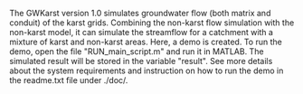 The GWKarst version 1.0 simulates groundwater flow (both matrix and conduit) of the karst grids. Combining the non-karst flow simulation with the non-karst model, it can simulate the streamflow for a catchment with a mixture of karst and non-karst areas. Here, a demo is created. 
To run the demo, open the file "RUN_main_script.m" and run it in MATLAB. The simulated result will be stored in the variable "result". See more details about the system requirements and instruction on how to run the demo in the readme.txt file under ./doc/.
